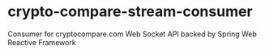 # crypto-compare-stream-consumer
Consumer for cryptocompare.com Web Socket API backed by Spring Web Reactive Framework
